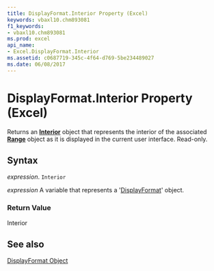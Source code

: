 ```yaml
---
title: DisplayFormat.Interior Property (Excel)
keywords: vbaxl10.chm893081
f1_keywords:
- vbaxl10.chm893081
ms.prod: excel
api_name:
- Excel.DisplayFormat.Interior
ms.assetid: c0687719-345c-4f64-d769-5be234489027
ms.date: 06/08/2017
---
```



# DisplayFormat.Interior Property (Excel)

Returns an  **[Interior](Excel.Interior(objec).md)** object that represents the interior of the associated **[Range](Excel.Range(objec).md)** object as it is displayed in the current user interface. Read-only.


## Syntax

 _expression_. `Interior`

 _expression_ A variable that represents a '[DisplayFormat](Excel.DisplayFormat.md)' object.


### Return Value

Interior


## See also


[DisplayFormat Object](Excel.DisplayFormat.md)

